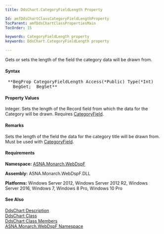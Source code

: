 ```yaml
---
title: DdsChart.CategoryFieldLength Property

Id: amfDdsChartClassCategoryFieldLengthProperty
TocParent: amfDdsChartClassPropertiesMain
TocOrder: 15

keywords: CategoryFieldLength property
keywords: DdsChart.CategoryFieldLength property

---
```


Gets or sets the length of the field the category data will be drawn from.

#### Syntax
<pre class="prettyprint"> **BegProp CategoryFieldLength Access(*Public) Type(*Int)
   BegGet;  BegSet** </pre>

#### Property Values
Integer. Sets the length of the Record field from which the data for the Category will be drawn. Requires [CategoryField](amfDdsChartClassCategoryFieldProperty.html).

#### Remarks
Sets the length of the field the data for the category title will be drawn from. Must be used with [CategoryField](amfDdsChartClassCategoryFieldProperty.html).

#### Requirements
**Namespace:** [ASNA.Monarch.WebDspF](amfWebDspFNamespace.html)

**Assembly:** ASNA.Monarch.WebDspF.DLL

**Platforms:** Windows Server 2012, Windows Server 2012 R2, Windows Server 2016, Windows 7, Windows 8 Pro, Windows 10 Pro

#### See Also
[DdsChart Description](amfUnderstandingCharts.html)<br /> [ DdsChart Class](amfDdsChartClass.html) <br /> [ DdsChart Class Members](amfDdsChartClassMembers.html) <br /> [ ASNA.Monarch.WebDspF Namespace](amfWebDspFNamespace.html) 
